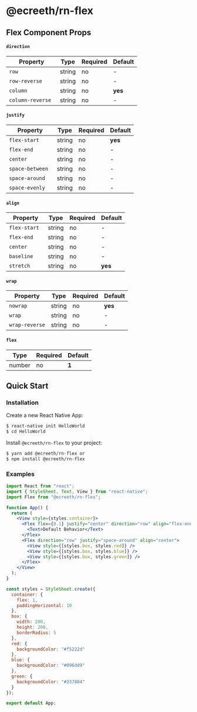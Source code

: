 # @ecreeth/rn-flex

## Flex Component Props
#### `direction`
|  Property   |   Type  | Required | Default |
|------------|--------|---------|---------|
| `row `      | string  | no | -|
| `row-reverse `      | string  | no | - |
| `column `      | string  | no | **yes** |
| `column-reverse `      | string  | no | -|
#### `justify`
|  Property   |   Type  | Required | Default |
|------------|--------|---------|---------|
| `flex-start `      | string  |no|**yes**|
| `flex-end `      | string  |no|-|
| `center `      | string  |no|-|
| `space-between `      | string  |no|-|
| `space-around `      | string  |no|-|
| `space-evenly `      | string  |no|-|
#### `align`
|  Property   |   Type  | Required | Default |
|------------|--------|---------|---------|
| `flex-start `      | string  |no| - |
| `flex-end `      | string  |no| - |
| `center `      | string  |no| - |
| `baseline `      | string  |no| - |
| `stretch `      | string  |no| **yes** |
#### `wrap`
|  Property   |   Type  | Required | Default |
|------------|--------|---------|---------|
| `nowrap`      | string  |no| **yes**|
| `wrap`      | string  |no|-|
| `wrap-reverse`      | string  |no|-|
#### `flex`
|   Type  | Required | Default |
|--------|---------|---------|
| number  |no| **1**|
## Quick Start

### Installation

Create a new React Native App:

```bash
$ react-native init HelloWorld
$ cd HelloWorld
```

Install `@ecreeth/rn-flex` to your project:

```bash
$ yarn add @ecreeth/rn-flex or
$ npm install @ecreeth/rn-flex
```

### Examples
```jsx
import React from "react";
import { StyleSheet, Text, View } from "react-native";
import Flex from "@ecreeth/rn-flex";

function App() {
  return (
    <View style={styles.container}>
      <Flex flex={0.1} justify="center" direction="row" align="flex-end">
        <Text>Default Behavior</Text>
      </Flex>
      <Flex direction="row" justify="space-around" align="center">
        <View style={[styles.box, styles.red]} />
        <View style={[styles.box, styles.blue]} />
        <View style={[styles.box, styles.green]} />
      </Flex>
    </View>
  );
}

const styles = StyleSheet.create({
  container: {
    flex: 1,
    paddingHorizontal: 10
  },
  box: {
    width: 200,
    height: 200,
    borderRadius: 5
  },
  red: {
    backgroundColor: "#f5222d"
  },
  blue: {
    backgroundColor: "#096dd9"
  },
  green: {
    backgroundColor: "#237804"
  }
});

export default App;
```

